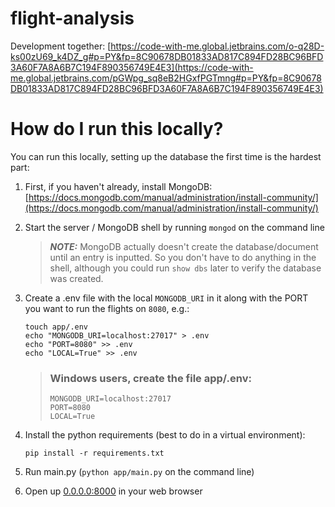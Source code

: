 # flight-analysis


Development together:
[https://code-with-me.global.jetbrains.com/o-q28D-ks00zU69_k4DZ_g#p=PY&fp=8C90678DB01833AD817C894FD28BC96BFD3A60F7A8A6B7C194F890356749E4E3](https://code-with-me.global.jetbrains.com/pGWpg_sq8eB2HGxfPGTmng#p=PY&fp=8C90678DB01833AD817C894FD28BC96BFD3A60F7A8A6B7C194F890356749E4E3)

# How do I run this locally?

You can run this locally, setting up the database the first time is the hardest part:

1. First, if you haven't already, install MongoDB: [https://docs.mongodb.com/manual/administration/install-community/](https://docs.mongodb.com/manual/administration/install-community/)
2. Start the server / MongoDB shell by running `mongod` on the command line
    > **_NOTE:_**  MongoDB actually doesn't create the database/document until an entry is inputted. So you don't have to do anything in the shell, although you could run `show dbs` later to verify the database was created.
3. Create a .env file with the local `MONGODB_URI` in it along with the PORT you want to run the flights on `8080`, e.g.:
    ```
    touch app/.env
    echo "MONGODB_URI=localhost:27017" > .env
    echo "PORT=8080" >> .env
    echo "LOCAL=True" >> .env
    ```
    >  ### Windows users, create the file app/.env:
    >  ```
    > MONGODB_URI=localhost:27017
    > PORT=8080
    > LOCAL=True
    > ```

4. Install the python requirements (best to do in a virtual environment):
    ```
    pip install -r requirements.txt
    ```
5. Run main.py (`python app/main.py` on the command line)
6. Open up [0.0.0.0:8000](0.0.0.0:8080) in your web browser
